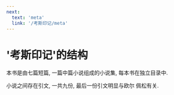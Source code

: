 ```yaml
---
next:
  text: 'meta'
  link: '/考斯印记/meta'
---
```


# '考斯印记'的结构

本书是由七篇短篇, 一篇中篇小说组成的小说集, 每本书在独立目录中.

小说之间存在引文, 一共九份, 最后一份引文明显与欧尔 佩松有关.

